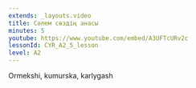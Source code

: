 ```yaml
---
extends: _layouts.video
title: Сәлем сөздің анасы
minutes: 5
youtube: https://www.youtube.com/embed/A3UFTcURv2c
lessonId: CYR_A2_5_lesson
level: A2
---
```

Ormekshi, kumurska, karlygash